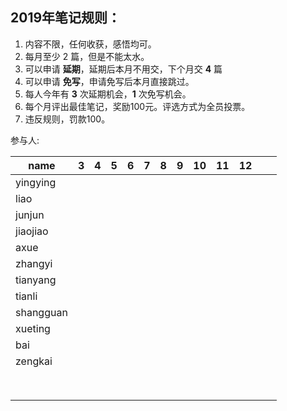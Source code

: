 ## 2019年笔记规则：

1. 内容不限，任何收获，感悟均可。
2. 每月至少 2 篇，但是不能太水。
3. 可以申请 **延期**，延期后本月不用交，下个月交 **4** 篇
4. 可以申请 **免写**，申请免写后本月直接跳过。
5. 每人今年有 **3** 次延期机会，**1** 次免写机会。
6. 每个月评出最佳笔记，奖励100元。评选方式为全员投票。
7. 违反规则，罚款100。

参与人:

| name |  3 |4| 5|6|7|8|9|10|11|12| | |
| ---- | ---- | ---- | ---- | ---- | ---- | ---- | ---- | ---- | ---- | ---- | ---- | ---- |
|yingying|      |      | | | | | | | | | ||
|liao|      |      | | | | | | | | | ||
|junjun|      |      | | | | | | | | | ||
|jiaojiao|      |      | | | | | | | | | ||
|axue|      |      | | | | | | | | | ||
|zhangyi|      |      | | | | | | | | | ||
|tianyang|      |      | | | | | | | | | ||
|tianli|      |      | | | | | | | | | ||
|shangguan|      |      | | | | | | | | | ||
|xueting|      |      | | | | | | | | | ||
|bai|      |      | | | | | | | | | ||
|zengkai|      |      | | | | | | | | | ||
|      |      |      | | | | | | | | | ||
|      |      |      | | | | | | | | | ||
|      |      |      | | | | | | | | | ||
|      |      |      | | | | | | | | | ||
|      |      |      | | | | | | | | | ||
|      |      |      | | | | | | | | | ||
|      |      |      | | | | | | | | | ||
|      |      |      | | | | | | | | | ||
